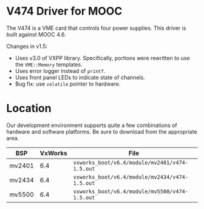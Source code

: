 # V474 Driver for MOOC

The V474 is a VME card that controls four power supplies. This driver is built
against MOOC 4.6.

Changes in v1.5:

- Uses v3.0 of VXPP library. Specifically, portions were rewritten to
  use the `VME::Memory` templates.
- Uses error logger instead of `printf`.
- Uses front panel LEDs to indicate state of channels.
- Bug fix: use `volatile` pointer to hardware.

# Location

Our development environment supports quite a few combinations of hardware
and software platforms. Be sure to download from the appropriate area.

| BSP    |VxWorks | File                                           |
|--------|--------|------------------------------------------------|
| mv2401 | 6.4    | `vxworks_boot/v6.4/module/mv2401/v474-1.5.out` |
| mv2434 | 6.4    | `vxworks_boot/v6.4/module/mv2434/v474-1.5.out` |
| mv5500 | 6.4    | `vxworks_boot/v6.4/module/mv5500/v474-1.5.out` |
